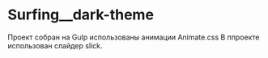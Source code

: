 # Surfing__dark-theme
Проект собран на Gulp использованы анимации Animate.css
В ппроекте использован слайдер slick.
